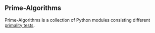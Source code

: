 ## Prime-Algorithms
  Prime-Algorithms is a collection of Python modules consisting different [primality tests](https://en.wikipedia.org/wiki/Primality_test). 
